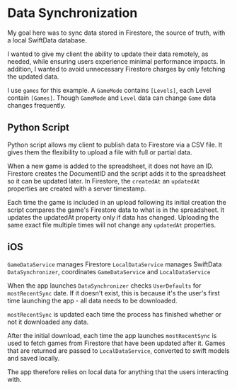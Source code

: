 # Data Synchronization

My goal here was to sync data stored in Firestore, the source of truth, with a local SwiftData database.

I wanted to give my client the ability to update their data remotely, as needed, while ensuring users experience minimal performance impacts. In addition, I wanted to avoid unnecessary Firestore charges by only fetching the updated data.

I use `games` for this example. A `GameMode` contains `[Levels]`, each Level contain `[Games]`. Though `GameMode` and `Level` data can change `Game` data changes frequently.

## Python Script

Python script allows my client to publish data to Firestore via a CSV file. It gives them the flexibility to upload a file with full or partial data.

When a new game is added to the spreadsheet, it does not have an ID. Firestore creates the DocumentID and the script adds it to the spreadsheet so it can be updated later. In Firestore, the `createdAt` an `updatedAt` properties are created with a server timestamp. 

Each time the game is included in an upload following its initial creation the script compares the game's Firestore data to what is in the spreadsheet. It updates the updatedAt property only if data has changed. Uploading the same exact file multiple times will not change any `updatedAt` properties.

## iOS

`GameDataService` manages Firestore
`LocalDataService` manages SwiftData
`DataSynchronizer`, coordinates `GameDataService` and `LocalDataService`

When the app launches `DataSynchronizer` checks `UserDefaults` for `mostRecentSync` date. If it doesn't exist, this is because it's the user's first time launching the app - all data needs to be downloaded. 

`mostRecentSync` is updated each time the process has finished whether or not it downloaded any data.

After the initial download, each time the app launches `mostRecentSync` is used to fetch games from Firestore that have been updated after it. Games that are returned are passed to `LocalDataService`, converted to swift models and saved locally.

The app therefore relies on local data for anything that the users interacting with.
